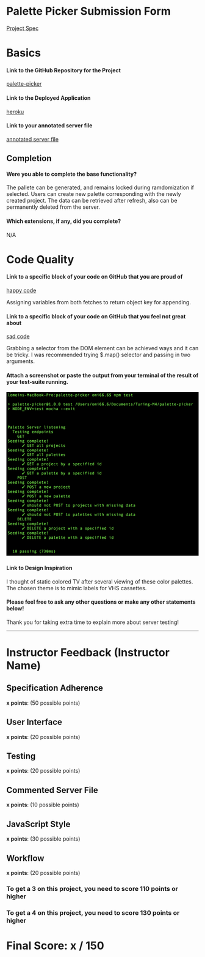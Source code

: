 # Palette Picker Submission Form
 
[Project Spec](http://frontend.turing.io/projects/palette-picker.html)
 
# Basics
 
#### Link to the GitHub Repository for the Project
[palette-picker](https://github.com/chunktooth/palette-picker)
 
#### Link to the Deployed Application
[heroku](https://palette-picker-vintage.herokuapp.com/)
 
#### Link to your annotated server file
[annotated server file](https://github.com/chunktooth/palette-picker/pull/7/files)
 
## Completion
 
#### Were you able to complete the base functionality?
The pallete can be generated, and remains locked during ramdomization if selected. Users can create new palette corresponding with the newly created project. The data can be retrieved after refresh, also can be permanently deleted from the server. 
 
#### Which extensions, if any, did you complete?
N/A
 
# Code Quality
 
#### Link to a specific block of your code on GitHub that you are proud of
[happy code](https://github.com/chunktooth/palette-picker/blob/9fbf47238dc81a69b614944507c3cdc1e886a0ca/public/script.js#L70)
 
Assigning variables from both fetches to return object key for appending.
 
#### Link to a specific block of your code on GitHub that you feel not great about
[sad code](https://github.com/chunktooth/palette-picker/blob/9fbf47238dc81a69b614944507c3cdc1e886a0ca/public/script.js#L106)
 
Grabbing a selector from the DOM element can be achieved ways and it can be tricky. I was recommended trying $.map() selector and passing in two arguments.
 
#### Attach a screenshot or paste the output from your terminal of the result of your test-suite running.
 
![test suite](https://github.com/chunktooth/palette-picker/blob/master/public/images/palette-picker-server-testing.png) 

#### Link to Design Inspiration
 
I thought of static colored TV after several viewing of these color palettes. The chosen theme is to mimic labels for VHS cassettes. 
 
#### Please feel free to ask any other questions or make any other statements below!
 
Thank you for taking extra time to explain more about server testing!
 
-----
 
# Instructor Feedback (Instructor Name)
 
## Specification Adherence
 
**x points**: (50 possible points)
 
## User Interface
 
**x points**: (20 possible points)
 
## Testing
 
**x points**: (20 possible points)
 
## Commented Server File
 
**x points**: (10 possible points)
 
## JavaScript Style
 
**x points**: (30 possible points)
 
## Workflow
 
**x points**: (20 possible points)
 
 
### To get a 3 on this project, you need to score 110 points or higher
### To get a 4 on this project, you need to score 130 points or higher
 
# Final Score: x / 150
